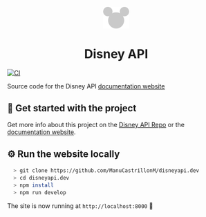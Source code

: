 <p align="center">
  <a href="https://www.disneyapi.dev">
    <img src="./src/images/mickey-silhouette.svg" width="60" />
  </a>
</p>
<h1 align="center">
  Disney API
</h1>

[![CI](https://github.com/ManuCastrillonM/disneyapi.dev/actions/workflows/main.yml/badge.svg)](https://github.com/ManuCastrillonM/disneyapi.dev/actions/workflows/main.yml)

Source code for the Disney API [documentation website](https://www.disneyapi.dev)

## 🚀 Get started with the project
Get more info about this project on the [Disney API Repo](https://github.com/ManuCastrillonM/disney-api) or the [documentation website](https://disneyapi.dev/docs/).


## ⚙️ Run the website locally

```bash
  > git clone https://github.com/ManuCastrillonM/disneyapi.dev
  > cd disneyapi.dev
  > npm install
  > npm run develop
```

The site is now running at `http://localhost:8000` 🎉
